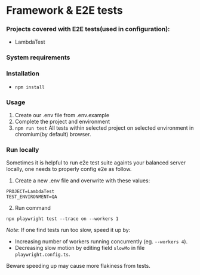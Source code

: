 # Framework & E2E tests

### Projects covered with E2E tests(used in configuration):

- LambdaTest

### System requirements

### Installation

- `npm install`

### Usage

1. Create our .env file from .env.example
2. Complete the project and environment
3. `npm run test` All tests within selected project on selected environment in chromium(by default) browser.

### Run locally

Sometimes it is helpful to run e2e test suite againts your balanced server locally, one needs to properly config e2e as follow.

1. Create a new .env file and overwrite with these values:

```
PROJECT=LambdaTest
TEST_ENVIRONMENT=QA
```
2. Run command

```
npx playwright test --trace on --workers 1
```

_Note_: If one find tests run too slow, speed it up by:

- Increasing number of workers running concurrently (eg. `--workers 4`).
- Decreasing slow motion by editing field `slowMo` in file `playwright.config.ts`.

Beware speeding up may cause more flakiness from tests.

